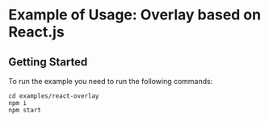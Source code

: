 # Example of Usage: Overlay based on React.js
## Getting Started

To run the example you need to run the following commands:
```
cd examples/react-overlay
npm i
npm start
```